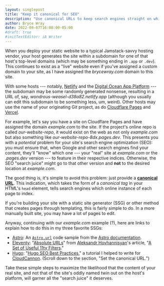 ```yaml
---
layout: singlepost
title: "Keep it canonical for SEO"
description: "Use canonical URLs to keep search engines straight on which content they should index."
author: Bryce Wray
date: 2022-09-07T16:08:00-05:00
#draft: true
#initTextEditor: iA Writer
---
```


When you deploy your static website to a typical Jamstack-savvy hosting vendor, your host generates the site within a subdomain for one of that host's top-level domains (which may be something ending in `.app` or `.dev`). This continues to exist as a "live" website even if you've assigned a custom domain to your site, as I have assigned the *brycewray.com* domain to this site.

With some hosts --- notably, [Netlify](https://netlify.com) and the [Digital Ocean App Platform](https://www.digitalocean.com/products/app-platform) --- the subdomain may be some randomly generated nonsense, resulting in a URL of, say, *wondrous-weasel-d38a82.netlify.app* (although you usually can edit this subdomain to be something less, um, weird). Other hosts may use the name of your originating Git project, as do [Cloudflare Pages](https://pages.cloudflare.com) and [Vercel](https://vercel.com).

For example, let's say you have a site on Cloudflare Pages and have assigned the domain *example.com* to the site. If the project's online repo is called *our-website-repo*, it would exist on the web as not only *example.com* but also something like *our-website-repo-8dx.pages.dev*. This presents you with a *potential* problem for your site's search engine optimization (SEO): you must ensure that, when Google and other search engines find your content, they'll "know" which one --- your "real" site at *example.com* or the *.pages.dev* version --- to feature in their respective indices. Otherwise, the SEO "search juice" might go to that other version and **not** to the desired location at *example.com*.

The good thing is, it's simple to avoid this problem: just provide a [**canonical URL**](https://developers.google.com/search/docs/advanced/crawling/consolidate-duplicate-urls). This indication, which takes the form of a *canonical tag* in your HTML's `head` element, tells search engines which online instance of each page to index.

If you're building your site with a static site generator (SSG) or other method that creates pages through templating, this is fairly simple to do. In a more manually built site, you may have a lot of pages to edit.

Anyway, continuing with our *example.com* example (?), here are links to explain how to do this in my three favorite SSGs:

- [Astro](https://astro.build): An [`Astro.url`](https://docs.astro.build/en/reference/api-reference/#astrourl) code sample from the [Astro documentation](https://docs.astro.build).
- [Eleventy](https://11ty.dev): "[Absolute URLs](https://www.aleksandrhovhannisyan.com/blog/useful-11ty-filters/#4-absolute-urls)" from [Aleksandr Hovhannisyan](https://github.com/AleksandrHovhannisyan)'s article, "[A Set of Useful 11ty Filters](https://www.aleksandrhovhannisyan.com/blog/useful-11ty-filters/)."
- [Hugo](https://gohugo.io): "[Hugo SEO Best Practices](https://cloudcannon.com/community/learn/hugo-seo-best-practices/)," a tutorial I helped to write for [CloudCannon](https://cloudcannon.com). (Scroll down to the section, "Set the canonical URL.")

Take these simple steps to maximize the likelihood that the content of your real site, and not that of the site's oddly named twin out on the host's platform, will garner all the "search juice" it deserves.
